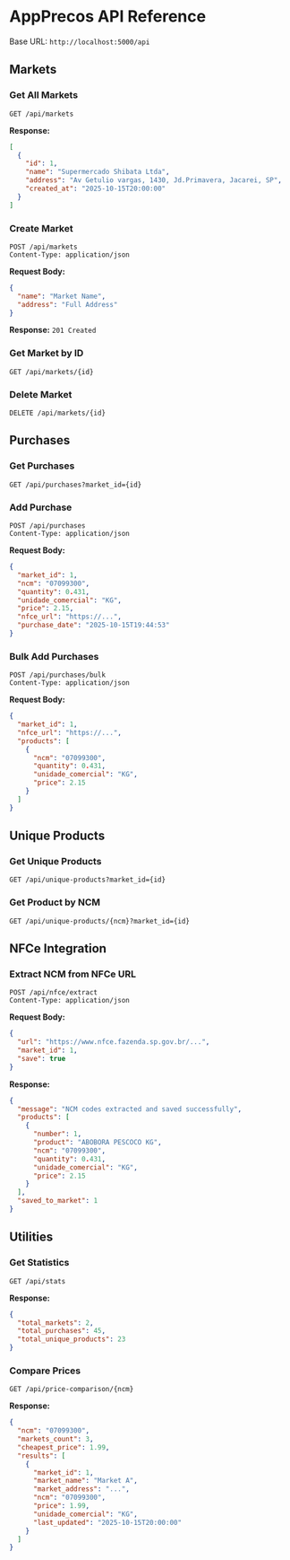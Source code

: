 # AppPrecos API Reference

Base URL: `http://localhost:5000/api`

## Markets

### Get All Markets
```
GET /api/markets
```

**Response:**
```json
[
  {
    "id": 1,
    "name": "Supermercado Shibata Ltda",
    "address": "Av Getulio vargas, 1430, Jd.Primavera, Jacarei, SP",
    "created_at": "2025-10-15T20:00:00"
  }
]
```

### Create Market
```
POST /api/markets
Content-Type: application/json
```

**Request Body:**
```json
{
  "name": "Market Name",
  "address": "Full Address"
}
```

**Response:** `201 Created`

### Get Market by ID
```
GET /api/markets/{id}
```

### Delete Market
```
DELETE /api/markets/{id}
```

## Purchases

### Get Purchases
```
GET /api/purchases?market_id={id}
```

### Add Purchase
```
POST /api/purchases
Content-Type: application/json
```

**Request Body:**
```json
{
  "market_id": 1,
  "ncm": "07099300",
  "quantity": 0.431,
  "unidade_comercial": "KG",
  "price": 2.15,
  "nfce_url": "https://...",
  "purchase_date": "2025-10-15T19:44:53"
}
```

### Bulk Add Purchases
```
POST /api/purchases/bulk
Content-Type: application/json
```

**Request Body:**
```json
{
  "market_id": 1,
  "nfce_url": "https://...",
  "products": [
    {
      "ncm": "07099300",
      "quantity": 0.431,
      "unidade_comercial": "KG",
      "price": 2.15
    }
  ]
}
```

## Unique Products

### Get Unique Products
```
GET /api/unique-products?market_id={id}
```

### Get Product by NCM
```
GET /api/unique-products/{ncm}?market_id={id}
```

## NFCe Integration

### Extract NCM from NFCe URL
```
POST /api/nfce/extract
Content-Type: application/json
```

**Request Body:**
```json
{
  "url": "https://www.nfce.fazenda.sp.gov.br/...",
  "market_id": 1,
  "save": true
}
```

**Response:**
```json
{
  "message": "NCM codes extracted and saved successfully",
  "products": [
    {
      "number": 1,
      "product": "ABOBORA PESCOCO KG",
      "ncm": "07099300",
      "quantity": 0.431,
      "unidade_comercial": "KG",
      "price": 2.15
    }
  ],
  "saved_to_market": 1
}
```

## Utilities

### Get Statistics
```
GET /api/stats
```

**Response:**
```json
{
  "total_markets": 2,
  "total_purchases": 45,
  "total_unique_products": 23
}
```

### Compare Prices
```
GET /api/price-comparison/{ncm}
```

**Response:**
```json
{
  "ncm": "07099300",
  "markets_count": 3,
  "cheapest_price": 1.99,
  "results": [
    {
      "market_id": 1,
      "market_name": "Market A",
      "market_address": "...",
      "ncm": "07099300",
      "price": 1.99,
      "unidade_comercial": "KG",
      "last_updated": "2025-10-15T20:00:00"
    }
  ]
}
```

